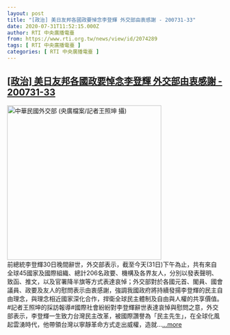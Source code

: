 ```yaml
---
layout: post
title: "[政治] 美日友邦各國政要悼念李登輝 外交部由衷感謝 - 200731-33"
date: 2020-07-31T11:52:15.000Z
author: RTI 中央廣播電臺
from: https://www.rti.org.tw/news/view/id/2074289
tags: [ RTI 中央廣播電臺 ]
categories: [ RTI 中央廣播電臺 ]
---
```

<!--1596196335000-->
[[政治] 美日友邦各國政要悼念李登輝 外交部由衷感謝 - 200731-33](https://www.rti.org.tw/news/view/id/2074289)
------

<div>
<img src="https://static.rti.org.tw/assets/thumbnails/2018/04/04/152284960239352.JPG" width="360" alt="中華民國外交部 (央廣檔案/記者王照坤 攝)" title="中華民國外交部 (央廣檔案/記者王照坤 攝)"><br>前總統李登輝30日晚間辭世，外交部表示，截至今天(31日)下午為止，共有來自全球45國家及國際組織、總計206名政要、機構及各界友人，分別以發表聲明、致函、推文，以及官署降半旗等方式表達哀悼；外交部對於各國元首、閣員、國會議員、政要及友人的慰問表示由衷感謝，強調我國政府將持續發揚李登輝的民主自由理念，與理念相近國家深化合作，捍衛全球民主體制及自由與人權的共享價值。#記者王照坤的採訪報導#國際社會紛紛對李登輝辭世表達哀悼與慰問之意，外交部表示，李登輝一生致力台灣民主改革，被國際讚譽為「民主先生」，在全球化風起雲湧時代，他帶領台灣以寧靜革命方式走出威權，造就...<a target="_blank" href="https://www.rti.org.tw/news/view/id/2074289">...more</a>
</div>
